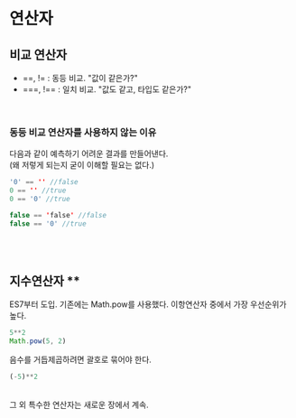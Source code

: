 # 연산자
## 비교 연산자
- ==, != : 동등 비교. "값이 같은가?"
- ===, !== : 일치 비교. "값도 같고, 타입도 같은가?"

&nbsp;  
### 동등 비교 연산자를 사용하지 않는 이유
다음과 같이 예측하기 어려운 결과를 만들어낸다.  
(왜 저렇게 되는지 굳이 이해할 필요는 없다.)
```java
'0' == '' //false
0 == '' //true
0 == '0' //true

false == 'false' //false
false == '0' //true
```

&nbsp;  
&nbsp;  
## 지수연산자 **  
ES7부터 도입. 기존에는 Math.pow를 사용했다. 
이항연산자 중에서 가장 우선순위가 높다. 
```javascript
5**2
Math.pow(5, 2)
```
음수를 거듭제곱하려면 괄호로 묶어야 한다.
```javascript
(-5)**2
```

&nbsp;  
그 외 특수한 연산자는 새로운 장에서 계속.